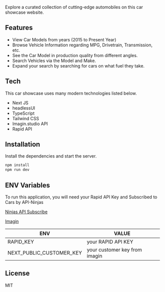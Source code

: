 

Explore a curated collection of cutting-edge automobiles on this car showcase website.




## Features

- View Car Models from years (2015 to Present Year) 
- Browse Vehicle Information regarding MPG, Drivetrain, Transmission, etc.
- See the Car Model in production quality from different angles.
- Search Vehicles via the Model and Make. 
- Expand your search by searching for cars on what fuel they take.

## Tech

This car showcase uses many modern technologies listed below.

- Next JS
- headlessUI
- TypeScript
- Tailwind CSS
- Imagin.studio API
- Rapid API 


## Installation

Install the dependencies and start the server.

```sh
npm install
npm run dev
```

## ENV Variables

To run this application, you will need your Rapid API Key and Subscribed to Cars by API-Ninjas

[Ninjas API Subscribe](https://rapidapi.com/apininjas/api/cars-by-api-ninjas)


[Imagin](https://www.imagin.studio/subscriptions/pricing)


| ENV | VALUE |
| ------ | ------ |
| RAPID_KEY | your RAPID API KEY |
| NEXT_PUBLIC_CUSTOMER_KEY | your customer key from imagin |


## License
MIT

